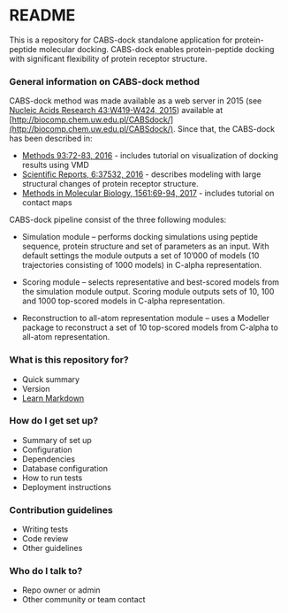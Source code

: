 # README #
This is a repository for CABS-dock standalone application for protein-peptide molecular docking. CABS-dock enables protein-peptide docking with significant flexibility of protein receptor structure.


### General information on CABS-dock method ###

CABS-dock method was made available as a web server in 2015 (see [Nucleic Acids Research 43:W419-W424, 2015](https://academic.oup.com/nar/article-lookup/doi/10.1093/nar/gkv456)) available at [http://biocomp.chem.uw.edu.pl/CABSdock/](http://biocomp.chem.uw.edu.pl/CABSdock/). Since that, the CABS-dock has been described in: 

* [Methods 93:72-83, 2016](http://www.sciencedirect.com/science/article/pii/S1046202315300207) - includes tutorial on visualization of docking results using VMD
* [Scientific Reports, 6:37532, 2016](https://www.nature.com/articles/srep37532) - describes modeling with large structural changes of protein receptor structure.
* [Methods in Molecular Biology, 1561:69-94, 2017](https://link.springer.com/protocol/10.1007%2F978-1-4939-6798-8_6) - includes tutorial on contact maps

CABS-dock pipeline consist of the three following modules:

* Simulation module – performs docking simulations using peptide sequence, protein structure and set of parameters as an input. With default settings the module outputs a set of 10’000 of models (10 trajectories consisting of 1000 models) in C-alpha representation.

* Scoring module – selects representative and best-scored models from the simulation module output. Scoring module outputs sets of 10, 100 and 1000 top-scored models in C-alpha representation.

* Reconstruction to all-atom representation module – uses a Modeller package to reconstruct a set of 10 top-scored models from C-alpha to all-atom representation.

### What is this repository for? ###

* Quick summary
* Version
* [Learn Markdown](https://bitbucket.org/tutorials/markdowndemo)

### How do I get set up? ###

* Summary of set up
* Configuration
* Dependencies
* Database configuration
* How to run tests
* Deployment instructions

### Contribution guidelines ###

* Writing tests
* Code review
* Other guidelines

### Who do I talk to? ###

* Repo owner or admin
* Other community or team contact
